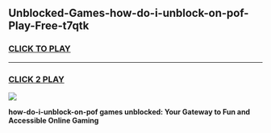 
## Unblocked-Games-how-do-i-unblock-on-pof-Play-Free-t7qtk
<h3>
<a href="https://premium76.site?title=how-do-i-unblock-on-pof&ref=21A">CLICK TO PLAY</a></h3>
<hr>

<h3>
<a href="https://premium76.site?title=how-do-i-unblock-on-pof&ref=21A">CLICK 2 PLAY</a>
  
</h3>

<a href="https://premium76.site?title=how-do-i-unblock-on-pof&ref=21A"><img src="https://clearcache.store/games.png"></a>


**how-do-i-unblock-on-pof games unblocked: Your Gateway to Fun and Accessible Online Gaming**

